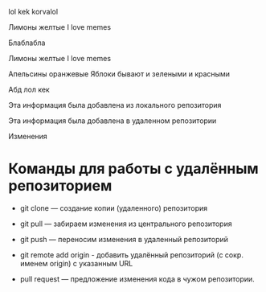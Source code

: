 lol kek korvalol 

Лимоны желтые 
I love memes

Блаблабла

Лимоны желтые 
I love memes

Апельсины оранжевые 
Яблоки бывают и зелеными и красными 

Абд
лол кек 

Эта информация была добавлена из локального репозитория

Эта информация была добавлена в удаленном репозитории

Изменения

# Команды для работы с удалённым репозиторием

* git clone — создание копии (удаленного) репозитория

* git pull — забираем изменения из центрального репозитория

* git push — переносим изменения в удаленный репозиторий

* git remote add origin - добавить удалённый репозиторий (с сокр. именем origin) с указанным URL

* pull request — предложение изменения кода в чужом репозитории.

